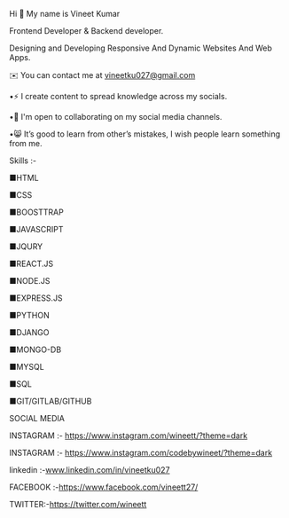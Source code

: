 Hi 👋 My name is Vineet Kumar

Frontend Developer & Backend developer.

Designing and Developing Responsive And Dynamic Websites And Web Apps. 

✉️ You can contact me at vineetku027@gmail.com

•⚡ I create content to spread knowledge across my socials.

•🤝 I'm open to collaborating on my social media channels.

•😸 It’s good to learn from other’s mistakes, I wish people learn something from me.

Skills :-

■HTML

■CSS

■BOOSTTRAP

■JAVASCRIPT

■JQURY

■REACT.JS

■NODE.JS

■EXPRESS.JS

■PYTHON

■DJANGO

■MONGO-DB

■MYSQL

■SQL

■GIT/GITLAB/GITHUB

SOCIAL MEDIA 

INSTAGRAM :- https://www.instagram.com/wineett/?theme=dark 

INSTAGRAM :- https://www.instagram.com/codebywineet/?theme=dark

linkedin :-www.linkedin.com/in/vineetku027

FACEBOOK :-https://www.facebook.com/vineett27/

TWITTER:-https://twitter.com/wineett




